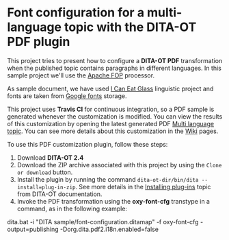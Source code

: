 # Font configuration for a multi-language topic with the DITA-OT PDF plugin

This project tries to present how to configure a **DITA-OT PDF** transformation 
when the published topic contains paragraphs in different languages. In this sample project we'll use the [Apache FOP](http://xmlgraphics.apache.org/) processor.

As sample document, we have used [I Can Eat Glass](https://en.wikipedia.org/wiki/I_Can_Eat_Glass) linguistic project and fonts
are taken from [Google fonts](https://fonts.google.com/) storage.

This project uses **Travis CI** for continuous integration, so a PDF sample is generated whenever the customization is modified. You can view the results of this customization by opening the latest generated PDF 
[Multi language topic](https://github.com/radu-pisoi/com.oxygenxml.pdf2.font.config/blob/gh-pages/font-configuration.pdf). You can see more details about this customization in the [Wiki](https://github.com/radu-pisoi/com.oxygenxml.pdf2.font.config/wiki) pages.

To use this PDF customization plugin, follow these steps:

1. Download **DITA-OT 2.4** 
2. Download the ZIP archive associated with this project by using the ``Clone or download`` button.
3. Install the plugin by running the command ``dita-ot-dir/bin/dita --install=plug-in-zip``. See more details in the [Installing plug-ins](http://www.dita-ot.org/2.4/dev_ref/plugins-installing.html) topic from DITA-OT documentation.
4. Invoke the PDF transformation using the **oxy-font-cfg** transtype in a command, as in the following example:

dita.bat -i "DITA sample/font-configuration.ditamap" -f oxy-font-cfg -output=publishing -Dorg.dita.pdf2.i18n.enabled=false
